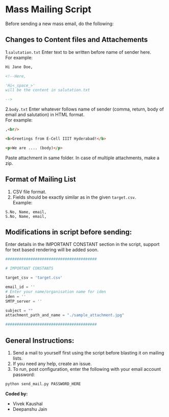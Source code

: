 # Mass Mailing Script

Before sending a new mass email, do the following:

## Changes to Content files and Attachements

1.```salutation.txt``` Enter text to be written before name of sender here.  
For example:
```html
Hi Jane Doe,

<!--Here, 

'Hi<_space_>' 
will be the content in salutation.txt

--> 
```

2.```body.txt``` Enter whatever follows name of sender (comma, return, body of email and salutation) in HTML format.  
For example:
```html
,<br/>

<b>Greetings from E-Cell IIIT Hyderabad!</b>

<p>We are .... (body)</p>
```

Paste attachment in same folder. In case of multiple attachments, make a zip.

## Format of Mailing List

1. CSV file format.
2. Fields should be exactly similar as in the given ```target.csv```.  
Example: 
```
S.No, Name, email,
S.No, Name, email,
```

## Modifications in script before sending:

Enter details in the IMPORTANT CONSTANT section in the script, support for text based rendering will be added soon.

```python
########################################

# IMPORTANT CONSTANTS

target_csv = 'target.csv'

email_id = ''
# Enter your name/organisation name for iden
iden = ''
SMTP_server = ''

subject = ""
attachment_path_and_name = "./sample_attachment.jpg"

########################################

```

## General Instructions:

1. Send a mail to yourself first using the script before blasting it on mailing lists.
2. If you need any help, create an issue.
3. To run, post configuration, enter the following with your email account password:

```python
python send_mail.py PASSWORD_HERE
```


**Coded by:**
- Vivek Kaushal
- Deepanshu Jain